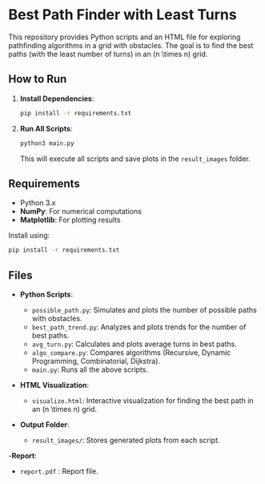 # Best Path Finder with Least Turns

This repository provides Python scripts and an HTML file for exploring pathfinding algorithms in a grid with obstacles. The goal is to find the best paths (with the least number of turns) in an \(n \times n\) grid.

## How to Run

1. **Install Dependencies**:
   ```bash
   pip install -r requirements.txt
   ```

2. **Run All Scripts**:
   ```bash
   python3 main.py
   ```
   This will execute all scripts and save plots in the `result_images` folder.

## Requirements

- Python 3.x
- **NumPy**: For numerical computations
- **Matplotlib**: For plotting results

Install using:
```bash
pip install -r requirements.txt
```

## Files

- **Python Scripts**:
  - `possible_path.py`: Simulates and plots the number of possible paths with obstacles.
  - `best_path_trend.py`: Analyzes and plots trends for the number of best paths.
  - `avg_turn.py`: Calculates and plots average turns in best paths.
  - `algo_compare.py`: Compares algorithms (Recursive, Dynamic Programming, Combinatorial, Dijkstra).
  - `main.py`: Runs all the above scripts.

- **HTML Visualization**:
  - `visualize.html`: Interactive visualization for finding the best path in an \(n \times n\) grid.

- **Output Folder**:
  - `result_images/`: Stores generated plots from each script.

-**Report**:
  - `report.pdf` : Report file.
